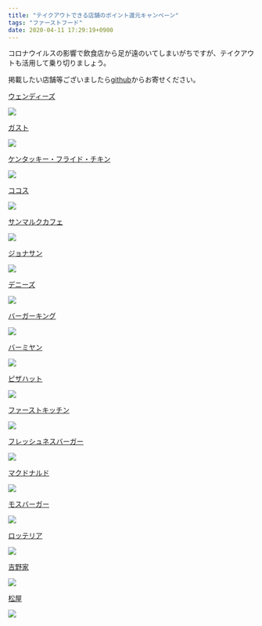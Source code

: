 ```yaml
---
title: "テイクアウトできる店舗のポイント還元キャンペーン"
tags: "ファーストフード"
date: 2020-04-11 17:29:19+0900
---
```


コロナウイルスの影響で飲食店から足が遠のいてしまいがちですが、テイクアウトも活用して乗り切りましょう。

掲載したい店舗等ございましたら[github](https://github.com/usop4/pokanpo/)からお寄せください。

[ウェンディーズ](https://pokanpo.com/tags/ウェンディーズ)

![](https://pokanpo.com/shops/ウェンディーズ.png)

[ガスト](https://pokanpo.com/tags/ガスト)

![](https://pokanpo.com/shops/ガスト.png)

[ケンタッキー・フライド・チキン](https://pokanpo.com/tags/ケンタッキー・フライド・チキン)

![](https://pokanpo.com/shops/ケンタッキー・フライド・チキン.png)

[ココス](https://pokanpo.com/tags/ココス)

![](https://pokanpo.com/shops/ココス.png)

[サンマルクカフェ](https://pokanpo.com/tags/サンマルクカフェ)

![](https://pokanpo.com/shops/サンマルクカフェ.png)

[ジョナサン](https://pokanpo.com/tags/ジョナサン)

![](https://pokanpo.com/shops/ジョナサン.png)

[デニーズ](https://pokanpo.com/tags/デニーズ)

![](https://pokanpo.com/shops/デニーズ.png)

[バーガーキング](https://pokanpo.com/tags/バーガーキング)

![](https://pokanpo.com/shops/バーガーキング.png)

[バーミヤン](https://pokanpo.com/tags/バーミヤン)

![](https://pokanpo.com/shops/バーミヤン.png)

[ピザハット](https://pokanpo.com/tags/ピザハット)

![](https://pokanpo.com/shops/ピザハット.png)

[ファーストキッチン](https://pokanpo.com/tags/ファーストキッチン)

![](https://pokanpo.com/shops/ファーストキッチン.png)

[フレッシュネスバーガー](https://pokanpo.com/tags/フレッシュネスバーガー)

![](https://pokanpo.com/shops/フレッシュネスバーガー.png)

[マクドナルド](https://pokanpo.com/tags/マクドナルド)

![](https://pokanpo.com/shops/マクドナルド.png)

[モスバーガー](https://pokanpo.com/tags/モスバーガー)

![](https://pokanpo.com/shops/モスバーガー.png)

[ロッテリア](https://pokanpo.com/tags/ロッテリア)

![](https://pokanpo.com/shops/ロッテリア.png)

[吉野家](https://pokanpo.com/tags/吉野家)

![](https://pokanpo.com/shops/吉野家.png)

[松屋](https://pokanpo.com/tags/松屋)

![](https://pokanpo.com/shops/松屋.png)
